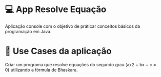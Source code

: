 # 💻 App Resolve Equação

Aplicação console com o objetivo de práticar conceitos básicos da programação em Java.

# 📎 Use Cases da aplicação

Criar um programa que resolve equações do segundo grau (ax2 + bx + c = 0) utilizando a fórmula de Bhaskara.